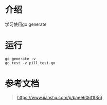 # 介绍

学习使用go generate

# 运行

```
go generate -v
go test -v pill_test.go
```

# 参考文档

> https://www.jianshu.com/p/baee606f1056